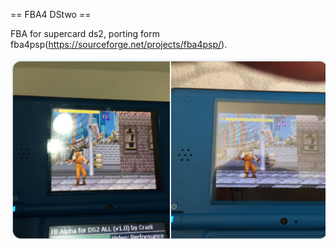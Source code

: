 == FBA4 DStwo ==

FBA for supercard ds2, porting form fba4psp(https://sourceforge.net/projects/fba4psp/).

![screenshot](https://raw.githubusercontent.com/crazii/fba4dstwo/master/screenshot.png)
